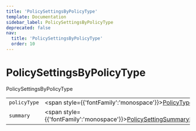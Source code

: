 ```yaml
---
title: 'PolicySettingsByPolicyType'
template: Documentation
sidebar_label: PolicySettingsByPolicyType
deprecated: false
nav:
  title: 'PolicySettingsByPolicyType'
  order: 10
---
```


# PolicySettingsByPolicyType

<div style={{'fontFamily':'monospace'}}><span style={{'fontSize':'1.5rem','fontWeight':500}}>PolicySettingsByPolicyType</span></div>





| | | |
| -- | -- | -- |
| `policyType` | <span style={{'fontFamily':'monospace'}}><a href="/guardrails/docs/reference/graphql/object/PolicyType">PolicyType</a></span> |  |
| `summary` | <span style={{'fontFamily':'monospace'}}><a href="/guardrails/docs/reference/graphql/object/PolicySettingSummaryListStats">PolicySettingSummaryListStats</a></span> |  |